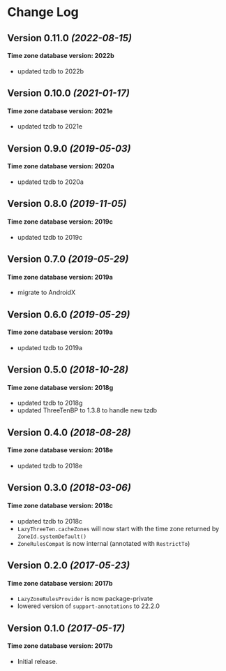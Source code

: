 Change Log
==========
Version 0.11.0 *(2022-08-15)*
----------------------------

#### Time zone database version: 2022b

- updated tzdb to 2022b


Version 0.10.0 *(2021-01-17)*
----------------------------

#### Time zone database version: 2021e

- updated tzdb to 2021e

Version 0.9.0 *(2019-05-03)*
----------------------------

#### Time zone database version: 2020a

- updated tzdb to 2020a

Version 0.8.0 *(2019-11-05)*
----------------------------

#### Time zone database version: 2019c

- updated tzdb to 2019c

Version 0.7.0 *(2019-05-29)*
----------------------------

#### Time zone database version: 2019a

- migrate to AndroidX

Version 0.6.0 *(2019-05-29)*
----------------------------

#### Time zone database version: 2019a

- updated tzdb to 2019a

Version 0.5.0 *(2018-10-28)*
----------------------------

#### Time zone database version: 2018g

- updated tzdb to 2018g
- updated ThreeTenBP to 1.3.8 to handle new tzdb

Version 0.4.0 *(2018-08-28)*
----------------------------

#### Time zone database version: 2018e

- updated tzdb to 2018e


Version 0.3.0 *(2018-03-06)*
----------------------------

#### Time zone database version: 2018c

- updated tzdb to 2018c
- `LazyThreeTen.cacheZones` will now start with the time zone returned by `ZoneId.systemDefault()`
- `ZoneRulesCompat` is now internal (annotated with `RestrictTo`)


Version 0.2.0 *(2017-05-23)*
----------------------------

#### Time zone database version: 2017b

- `LazyZoneRulesProvider` is now package-private
- lowered version of `support-annotations` to 22.2.0


Version 0.1.0 *(2017-05-17)*
----------------------------

#### Time zone database version: 2017b

- Initial release.
